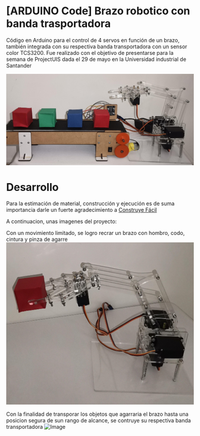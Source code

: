# [ARDUINO Code] Brazo robotico con banda trasportadora
Código en Arduino para el control de 4 servos en función de un brazo, también integrada con su respectiva banda transportadora con un sensor color TCS3200. Fue realizado con el objetivo de presentarse para la semana de ProjectUIS dada el 29 de mayo en la Universidad industrial de Santander

![Image](https://github.com/Juancho-jebq/Brazo-robotico-con-banda-trasportadora-en-Arduino/blob/main/Images/1.jpg)

# Desarrollo
Para la estimación de material, construcción y ejecución es de suma importancia darle un fuerte agradecimiento a [Construye Fácil](https://youtube.com/@construyefacil?si=d0X6hGklhITC6WKE)

A continuacion, unas imagenes del proyecto:

Con un movimiento limitado, se logro recrar un brazo con hombro, codo, cintura y pinza de agarre
![Image](https://github.com/Juancho-jebq/Brazo-robotico-con-banda-trasportadora-en-Arduino/blob/be6a9dc47f9f292d49b24ca145a76044b0ed579b/Images/3.jpg)

Con la finalidad de transporar los objetos que agarraria el brazo hasta una posicion segura de sun rango de alcance, se contruye su respectiva banda transportadora
![Image](![Image](https://github.com/Juancho-jebq/Brazo-robotico-con-banda-trasportadora-en-Arduino/blob/be6a9dc47f9f292d49b24ca145a76044b0ed579b/Images/4.jpg))
